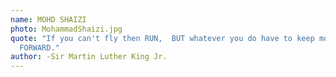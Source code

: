 ```yaml
---
name: MOHD SHAIZI
photo: MohammadShaizi.jpg
quote: "If you can't fly then RUN,  BUT whatever you do have to keep moving
  FORWARD."
author: -Sir Martin Luther King Jr.
---
```

